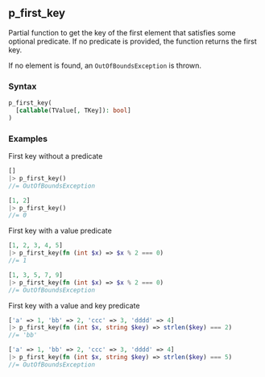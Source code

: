 [//]: # (This file is autogenerated)

## p_first_key

Partial function to get the key of the first element that satisfies some optional predicate.
If no predicate is provided, the function returns the first key.

If no element is found, an `OutOfBoundsException` is thrown.

### Syntax
```php
p_first_key(
  [callable(TValue[, TKey]): bool]
)
```

### Examples
First key without a predicate
```php
[]
|> p_first_key()
//= OutOfBoundsException
```
```php
[1, 2]
|> p_first_key()
//= 0
```
First key with a value predicate
```php
[1, 2, 3, 4, 5]
|> p_first_key(fn (int $x) => $x % 2 === 0)
//= 1
```
```php
[1, 3, 5, 7, 9]
|> p_first_key(fn (int $x) => $x % 2 === 0)
//= OutOfBoundsException
```
First key with a value and key predicate
```php
['a' => 1, 'bb' => 2, 'ccc' => 3, 'dddd' => 4]
|> p_first_key(fn (int $x, string $key) => strlen($key) === 2)
//= 'bb'
```
```php
['a' => 1, 'bb' => 2, 'ccc' => 3, 'dddd' => 4]
|> p_first_key(fn (int $x, string $key) => strlen($key) === 5)
//= OutOfBoundsException
```
